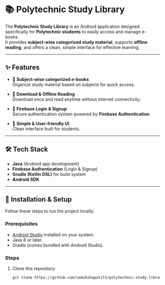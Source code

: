 # 📚 Polytechnic Study Library

The **Polytechnic Study Library** is an Android application designed specifically for **Polytechnic students** to easily access and manage e-books.  
It provides **subject-wise categorized study material**, supports **offline reading**, and offers a clean, simple interface for effective learning.

---

## ✨ Features

- 📖 **Subject-wise categorized e-books**  
  Organize study material based on subjects for quick access.

- 📂 **Download & Offline Reading**  
  Download once and read anytime without internet connectivity.

- 🔑 **Firebase Login & Signup**  
  Secure authentication system powered by **Firebase Authentication**.

- 🎨 **Simple & User-friendly UI**  
  Clean interface built for students.

---

## 🛠 Tech Stack

- **Java** (Android app development)  
- **Firebase Authentication** (Login & Signup)  
- **Gradle (Kotlin DSL)** for build system  
- **Android SDK**

---

## 🚀 Installation & Setup

Follow these steps to run the project locally:

### Prerequisites
- [Android Studio](https://developer.android.com/studio) installed on your system.
- Java 8 or later.
- Gradle (comes bundled with Android Studio).

### Steps
1. Clone this repository:
   ```bash
   git clone https://github.com/samikshapatil5/polytechnic-study-library.git
